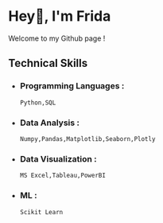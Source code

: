 
# Hey👋, I'm Frida

Welcome to my Github page !

## Technical Skills
- ### Programming Languages :
      Python,SQL
- ### Data Analysis : 
      Numpy,Pandas,Matplotlib,Seaborn,Plotly
- ### Data Visualization : 
      MS Excel,Tableau,PowerBI
- ### ML : 
      Scikit Learn

<!---
FridaAchieng/FridaAchieng is a ✨ special ✨ repository because its `README.md` (this file) appears on your GitHub profile.
You can click the Preview link to take a look at your changes.
--->
